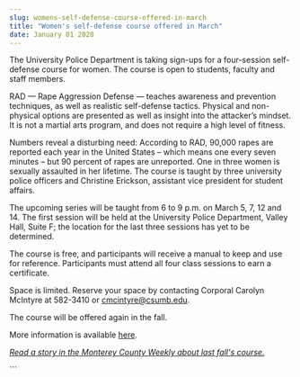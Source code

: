 ```yaml
---
slug: womens-self-defense-course-offered-in-march
title: "Women's self-defense course offered in March"
date: January 01 2020
---
```


 
<p>
  The University Police Department is taking sign-ups for a four-session
  self-defense course for women. The course is open to students, faculty and
  staff members.
</p>
<p>
  RAD — Rape Aggression Defense — teaches awareness and prevention techniques,
  as well as realistic self-defense tactics. Physical and non-physical options
  are presented as well as insight into the attacker’s mindset. It is not a
  martial arts program, and does not require a high level of fitness.
</p>
<p>
  Numbers reveal a disturbing need: According to RAD, 90,000 rapes are reported
  each year in the United States – which means one every seven minutes – but 90
  percent of rapes are unreported. One in three women is sexually assaulted in
  her lifetime. The course is taught by three university police officers and
  Christine Erickson, assistant vice president for student affairs.
</p>
<p>
  The upcoming series will be taught from 6 to 9 p.m. on March 5, 7, 12 and 14.
  The first session will be held at the University Police Department, Valley
  Hall, Suite F; the location for the last three sessions has yet to be
  determined.
</p>
<p>
  The course is free, and participants will receive a manual to keep and use for
  reference. Participants must attend all four class sessions to earn a
  certificate.
</p>
<p>
  Space is limited. Reserve your space by contacting Corporal Carolyn McIntyre
  at 582-3410 or
  <a
    href="&#x6d;&#97;&#x69;&#108;&#x74;&#x6f;&#58;&#x63;&#109;&#x63;&#x69;&#110;&#x74;&#121;&#x72;&#x65;&#64;&#x63;&#115;&#x75;&#x6d;&#98;&#x2e;&#101;&#x64;&#x75;"
    >cmcintyre@csumb.edu</a
  >.
</p>
<p>The course will be offered again in the fall.</p>
<p>
  More information is available <a href="https://police.csumb.edu/rad">here</a>.
</p>
<p>
  <em
    ><a
      href="https://www.montereycountyweekly.com/news/2012/oct/18/dont-mess-i-am-rad/"
      >Read a story in the Monterey County Weekly about last fall's course.</a
    ></em
  >
</p>
```
